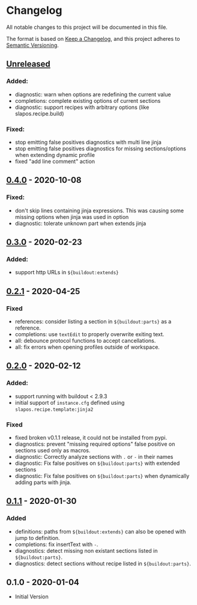 # Changelog

All notable changes to this project will be documented in this file.

The format is based on [Keep a Changelog][keepachangelog],
and this project adheres to [Semantic Versioning][semver].

## [Unreleased]

### Added:

- diagnostic: warn when options are redefining the current value
- completions: complete existing options of current sections
- diagnostic: support recipes with arbitrary options (like slapos.recipe.build)

### Fixed:

- stop emitting false positives diagnostics with multi line jinja
- stop emitting false positives diagnostics for missing sections/options when extending dynamic profile
- fixed "add line comment" action

## [0.4.0] - 2020-10-08

### Fixed:

- don't skip lines containing jinja expressions. This was causing some missing options when jinja was used in option
- diagnostic: tolerate unknown part when extends jinja

## [0.3.0] - 2020-02-23

### Added:

- support http URLs in `${buildout:extends}`

## [0.2.1] - 2020-04-25

### Fixed

- references: consider listing a section in `${buildout:parts}` as a reference.
- completions: use `textEdit` to properly overwrite exiting text.
- all: debounce protocol functions to accept cancellations.
- all: fix errors when opening profiles outside of workspace.

## [0.2.0] - 2020-02-12

### Added:

- support running with buildout < 2.9.3
- initial support of `instance.cfg` defined using `slapos.recipe.template:jinja2`

### Fixed

- fixed broken v0.1.1 release, it could not be installed from pypi.
- diagnostics: prevent "missing required options" false positive on sections used only as macros.
- diagnostic: Correctly analyze sections with `.` or `-` in their names
- diagnostic: Fix false positives on `${buildout:parts}` with extended sections
- diagnostic: Fix false positives on `${buildout:parts}` when dynamically adding parts with jinja.

## [0.1.1] - 2020-01-30

### Added

- definitions: paths from `${buildout:extends}` can also be opened with jump to definition.
- completions: fix insertText with `-`.
- diagnostics: detect missing non existant sections listed in `${buildout:parts}`.
- diagnostics: detect sections without recipe listed in `${buildout:parts}`.

## 0.1.0 - 2020-01-04

- Initial Version

[keepachangelog]: https://keepachangelog.com/en/1.0.0/
[semver]: https://semver.org/spec/v2.0.0.html
[0.1.1]: https://github.com/perrinjerome/vscode-zc-buildout/compare/v0.1.0...v0.1.1
[0.2.0]: https://github.com/perrinjerome/vscode-zc-buildout/compare/v0.1.1...v0.2.0
[0.2.1]: https://github.com/perrinjerome/vscode-zc-buildout/compare/v0.2.0...v0.2.1
[0.3.0]: https://github.com/perrinjerome/vscode-zc-buildout/compare/v0.2.1...v0.3.0
[0.4.0]: https://github.com/perrinjerome/vscode-zc-buildout/compare/v0.3.0...v0.4.0
[unreleased]: https://github.com/perrinjerome/vscode-zc-buildout/compare/v0.4.0...master
